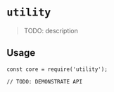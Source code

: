 # `utility`

> TODO: description

## Usage

```
const core = require('utility');

// TODO: DEMONSTRATE API
```
